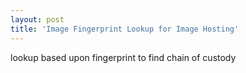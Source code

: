 ```yaml
---
layout: post
title: 'Image Fingerprint Lookup for Image Hosting'
---
```

<p>lookup based upon fingerprint to find chain of custody</p>